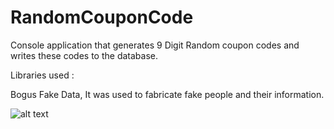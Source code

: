 # RandomCouponCode

Console application that generates 9 Digit Random coupon codes and writes these codes to the database.

Libraries used :

  Bogus Fake Data, It was used to fabricate fake people and their information.


![alt text](https://i.hizliresim.com/m5t7i9u.png)
